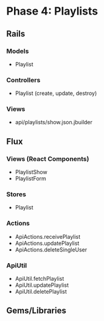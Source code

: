 # Phase 4: Playlists

## Rails
### Models
* Playlist

### Controllers
* Playlist (create, update, destroy)

### Views
* api/playlists/show.json.jbuilder

## Flux
### Views (React Components)
* PlaylistShow
* PlaylistForm

### Stores
* Playlist

### Actions
* ApiActions.receivePlaylist
* ApiActions.updatePlaylist
* ApiActions.deleteSingleUser

### ApiUtil
* ApiUtil.fetchPlaylist
* ApiUtil.updatePlaylist
* ApiUtil.deletePlaylist

## Gems/Libraries